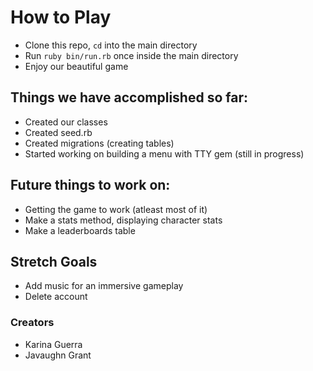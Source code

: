 # How to Play
- Clone this repo, `cd` into the main directory
- Run `ruby bin/run.rb` once inside the main directory
- Enjoy our beautiful game


## Things we have accomplished so far:
- Created our classes
- Created seed.rb
- Created migrations (creating tables)
- Started working on building a menu with TTY gem (still in progress)

## Future things to work on:
- Getting the game to work (atleast most of it)
- Make a stats method, displaying character stats
- Make a leaderboards table

## Stretch Goals
- Add music for an immersive gameplay
- Delete account

### Creators
 - Karina Guerra
 - Javaughn Grant